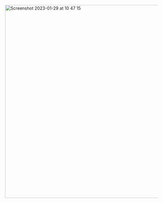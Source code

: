 <img width="636" alt="Screenshot 2023-01-29 at 10 47 15" src="https://user-images.githubusercontent.com/95253429/215337989-7638c126-2b6e-43c8-8a49-4c01cc9f2ba6.png">

